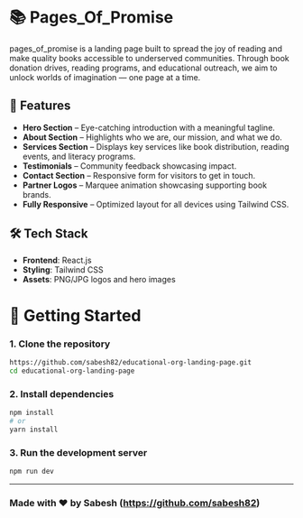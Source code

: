 # 📚 Pages_Of_Promise

pages_of_promise is a landing page built to spread the joy of reading and make quality books accessible to underserved communities. Through book donation drives, reading programs, and educational outreach, we aim to unlock worlds of imagination — one page at a time.

## 🚀 Features

- **Hero Section** – Eye-catching introduction with a meaningful tagline.
- **About Section** – Highlights who we are, our mission, and what we do.
- **Services Section** – Displays key services like book distribution, reading events, and literacy programs.
- **Testimonials** – Community feedback showcasing impact.
- **Contact Section** – Responsive form for visitors to get in touch.
- **Partner Logos** – Marquee animation showcasing supporting book brands.
- **Fully Responsive** – Optimized layout for all devices using Tailwind CSS.

## 🛠️ Tech Stack

- **Frontend**: React.js
- **Styling**: Tailwind CSS
- **Assets**: PNG/JPG logos and hero images




# 🚀 Getting Started

### 1. Clone the repository
```bash
https://github.com/sabesh82/educational-org-landing-page.git
cd educational-org-landing-page
````
### 2. Install dependencies
```bash
npm install
# or
yarn install
```

### 3. Run the development server
```bash
npm run dev
```

---

### Made with ❤️ by Sabesh (https://github.com/sabesh82)


